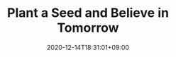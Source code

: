 ---
title: "Plant a Seed and Believe in Tomorrow"
description: A cool description please!
date: 2020-12-14T18:31:01+09:00
tags: [TIL]
image: images/i-have-no-idea.jpg
draft: true
---